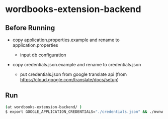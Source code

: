 # wordbooks-extension-backend

## Before Running
- copy application.properties.example and rename to application.properties
    - input db configuration

- copy credentials.json.example and rename to credentials.json
    - put credentials.json from google translate api (from https://cloud.google.com/translate/docs/setup)

## Run
```sh
(at wordbooks-extension-backend/ )
$ export GOOGLE_APPLICATION_CREDENTIALS="./credentials.json" && ./mvnw spring-boot:run
```